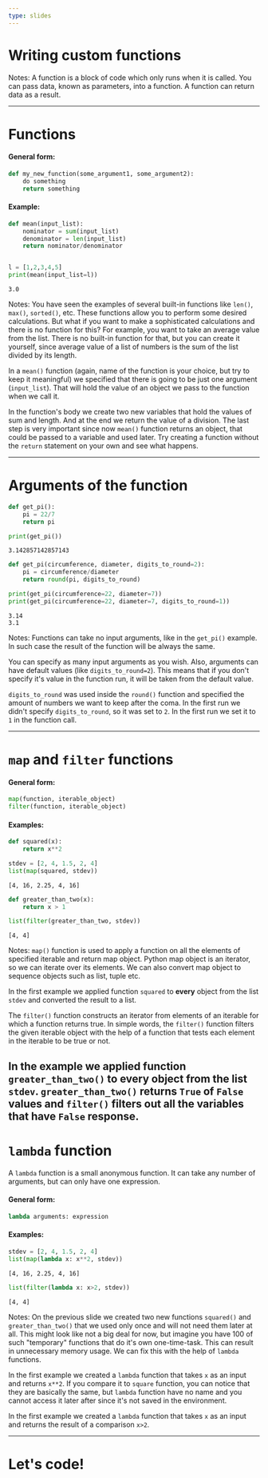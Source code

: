 ```yaml
---
type: slides
---
```


# Writing custom functions

Notes: A function is a block of code which only runs when it is called. You can pass data, known as parameters, into a function. A function can return data as a result.

---

# Functions

#### General form:
```python
def my_new_function(some_argument1, some_argument2):
    do something
    return something
```
#### Example:
```python
def mean(input_list):
    nominator = sum(input_list)
    denominator = len(input_list)
    return nominator/denominator


l = [1,2,3,4,5]
print(mean(input_list=l))
```
```out
3.0
```
Notes: You have seen the examples of several built-in functions like `len()`, `max()`, `sorted()`, etc. These functions allow you to perform some desired calculations. But what if you want to make a sophisticated calculations and there is no function for this? For example, you want to take an average value from the list. There is no built-in function for that, but you can create it yourself, since average value of a list of numbers is the sum of the list divided by its length.

In a `mean()` function (again, name of the function is your choice, but try to keep it meaningful) we specified that there is going to be just one argument (`input_list`). That will hold the value of an object we pass to the function when we call it.

In the function's body we create two new variables that hold the values of sum and length. And at the end we return the value of a division. The last step is very important since now `mean()` function returns an object, that could be passed to a variable and used later. Try creating a function without the `return` statement on your own and see what happens.

---

# Arguments of the function

```python
def get_pi():
    pi = 22/7
    return pi

print(get_pi())
```
```out
3.142857142857143
```

```python
def get_pi(circumference, diameter, digits_to_round=2):
    pi = circumference/diameter
    return round(pi, digits_to_round)

print(get_pi(circumference=22, diameter=7))
print(get_pi(circumference=22, diameter=7, digits_to_round=1))
```
```out
3.14
3.1
```

Notes: Functions can take no input arguments, like in the `get_pi()` example. In such case the result of the function will be always the same.

You can specify as many input arguments as you wish. Also, arguments can have default values (like `digits_to_round=2`). This means that if you don't specify it's value in the function run, it will be taken from the default value.

`digits_to_round` was used inside the `round()` function and specified the amount of numbers we want to keep after the coma. In the first run we didn't specify `digits_to_round`, so it was set to `2`. In the first run we set it to `1` in the function call.

---

# `map` and `filter` functions

#### General form:
```python
map(function, iterable_object)
filter(function, iterable_object)
```
#### Examples:
```python
def squared(x):
    return x**2

stdev = [2, 4, 1.5, 2, 4]
list(map(squared, stdev))
```
```out
[4, 16, 2.25, 4, 16]
```

```python
def greater_than_two(x):
    return x > 1

list(filter(greater_than_two, stdev))
```
```out
[4, 4]
```

Notes: `map()` function is used to apply a function on all the elements of specified iterable and return map object. Python map object is an iterator, so we can iterate over its elements. We can also convert map object to sequence objects such as list, tuple etc.

In the first example we applied function `squared` to **every** object from the list `stdev` and converted the result to a list.

The `filter()` function constructs an iterator from elements of an iterable for which a function returns true. In simple words, the `filter()` function filters the given iterable object with the help of a function that tests each element in the iterable to be true or not.

In the example we applied function `greater_than_two()` to **every** object from the list `stdev`. `greater_than_two()` returns `True` of `False` values and `filter()` filters out all the variables that have `False` response.
---

# `lambda` function

A `lambda` function is a small anonymous function. It can take any number of arguments, but can only have one expression.

#### General form:
```python
lambda arguments: expression
```
#### Examples:
```python
stdev = [2, 4, 1.5, 2, 4]
list(map(lambda x: x**2, stdev))
```
```out
[4, 16, 2.25, 4, 16]
```

```python
list(filter(lambda x: x>2, stdev))
```
```out
[4, 4]
```
Notes: On the previous slide we created two new functions `squared()` and `greater_than_two()` that we used only once and will not need them later at all. This might look like not a big deal for now, but imagine you have 100 of such "temporary" functions that do it's own one-time-task. This can result in unnecessary memory usage. We can fix this with the help of `lambda` functions.

In the first example we created a `lambda` function that takes `x` as an input and returns `x**2`. If you compare it to `square` function, you can notice that they are basically the same, but `lambda` function have no name and you cannot access it later after since it's not saved in the environment.

In the first example we created a `lambda` function that takes `x` as an input and returns the result of a comparison `x>2`.

---

# Let's code!
